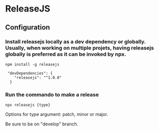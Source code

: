 # ReleaseJS

## Configuration

### Install releasejs locally as a dev dependency or globally. Usually, when working on multiple projets, having releasejs globally is preferred as it can be invoked by npx.

```
npm install -g releasejs
```

```
 "devDependencies": {
    "releasejs": "^1.0.0"
  }
```

### Run the commando to make a release

```
npx releasejs {type}
```

Options for type argument: patch, minor or major.

Be sure to be on "develop" branch.
